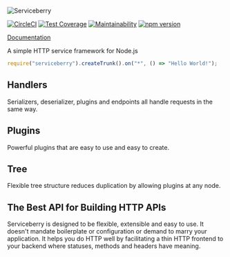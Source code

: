 ![Serviceberry](https://serviceberry.js.org/img/serviceberry.svg)

[![CircleCI](https://circleci.com/gh/bob-gray/serviceberry.svg?style=svg)](https://circleci.com/gh/bob-gray/serviceberry)
[![Test Coverage](https://api.codeclimate.com/v1/badges/8df2be2193274eaf29a9/test_coverage)](https://codeclimate.com/github/bob-gray/serviceberry/test_coverage)
[![Maintainability](https://api.codeclimate.com/v1/badges/8df2be2193274eaf29a9/maintainability)](https://codeclimate.com/github/bob-gray/serviceberry/maintainability)
[![npm version](https://badge.fury.io/js/serviceberry.svg)](https://badge.fury.io/js/serviceberry)

[Documentation](https://serviceberry.js.org)

A simple HTTP service framework for Node.js

```javascript
require("serviceberry").createTrunk().on("*", () => "Hello World!");
```

Handlers
--------

Serializers, deserializer, plugins and endpoints all handle requests in the same way.


Plugins
-------

Powerful plugins that are easy to use and easy to create.

Tree
----

Flexible tree structure reduces duplication by allowing plugins at any node.

The Best API for Building HTTP APIs
-----------------------------------

Serviceberry is designed to be flexible, extensible and easy to use. It doesn't mandate
boilerplate or configuration or demand to marry your application. It helps you do HTTP well by facilitating
a thin HTTP frontend to your backend where statuses, methods and headers have meaning.
